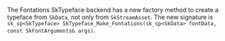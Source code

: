 The Fontations SkTypeface backend has a new factory method to create a typeface from `SkData`,
not only from `SkStreamAsset`. The new signature is
`sk_sp<SkTypeface> SkTypeface_Make_Fontations(sk_sp<SkData> fontData, const SkFontArguments& args)`.